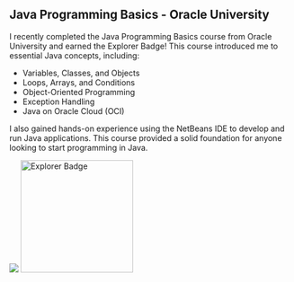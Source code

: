
## Java Programming Basics - Oracle University



 I recently completed the Java Programming Basics course from Oracle University and earned the Explorer Badge! This course introduced me to essential Java concepts, including:

- Variables, Classes, and Objects
- Loops, Arrays, and Conditions
- Object-Oriented Programming
- Exception Handling
- Java on Oracle Cloud (OCI)

I also gained hands-on experience using the NetBeans IDE to develop and run Java applications. This course provided a solid foundation for anyone looking to start programming in Java.

<img src="https://github.com/user-attachments/assets/3a3232fe-3eb1-4c7a-ad09-4f6e4e3a2562">
<img src="https://github.com/user-attachments/assets/bebbe29b-a75e-48c3-a0fc-e76088a57731" alt="Explorer Badge" width="200"/>
